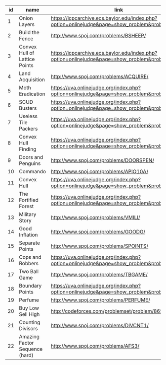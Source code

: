 |id|name|link|difficulty|
|---|---|---|---|
|1|Onion Layers|https://icpcarchive.ecs.baylor.edu/index.php?option=onlinejudge&page=show_problem&problem=1656|1|
|2|Build the Fence|http://www.spoj.com/problems/BSHEEP/|1|
|3|Convex Hull of Lattice Points|https://icpcarchive.ecs.baylor.edu/index.php?option=onlinejudge&page=show_problem&problem=2559|1|
|4|Land Acquisition|http://www.spoj.com/problems/ACQUIRE/|2|
|5|Moth Eradication|https://uva.onlinejudge.org/index.php?option=onlinejudge&page=show_problem&problem=154|2|
|6|SCUD Busters|https://uva.onlinejudge.org/index.php?option=onlinejudge&page=show_problem&problem=45|2|
|7|Useless Tile Packers|https://uva.onlinejudge.org/index.php?option=onlinejudge&page=show_problem&problem=1006|2|
|8|Convex Hull Finding|https://uva.onlinejudge.org/index.php?option=onlinejudge&page=show_problem&problem=622|2|
|9|Doors and Penguins|http://www.spoj.com/problems/DOORSPEN/|3|
|10|Commando|http://www.spoj.com/problems/APIO10A/|3|
|11|Convex Hull|https://uva.onlinejudge.org/index.php?option=onlinejudge&page=show_problem&problem=2673|3|
|12|The Fortified Forest|https://uva.onlinejudge.org/index.php?option=onlinejudge&page=show_problem&problem=752|3|
|13|Military Story|http://www.spoj.com/problems/VMILI/|3|
|14|Good Inflation|http://www.spoj.com/problems/GOODG/|4|
|15|Separate Points|http://www.spoj.com/problems/SPOINTS/|4|
|16|Cops and Robbers|https://uva.onlinejudge.org/index.php?option=onlinejudge&page=show_problem&problem=297|4|
|17|Two Ball Game|http://www.spoj.com/problems/TBGAME/|5|
|18|Boundary Points|https://uva.onlinejudge.org/index.php?option=onlinejudge&page=show_problem&problem=3647|5|
|19|Perfume|http://www.spoj.com/problems/PERFUME/|5|
|20|Buy Low Sell High|http://codeforces.com/problemset/problem/865/D|6|
|21|Counting Divisors|http://www.spoj.com/problems/DIVCNT1/|9|
|22|Amazing Factor Sequence (hard)|http://www.spoj.com/problems/AFS3/|10|
